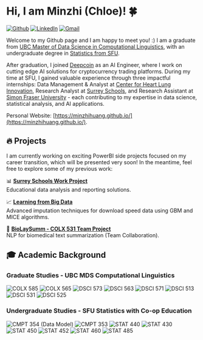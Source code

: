 # Hi, I am Minzhi (Chloe)! 🍀 
[![Github](https://img.shields.io/badge/GitHub-MinzhiHuang-100000?style=flat&logo=github&logoColor=white)](https://github.com/MinzhiHuang)
[![LinkedIn](https://img.shields.io/badge/LinkedIn-Minzhi%20Huang-0077B5?style=flat&logo=linkedin&logoColor=white)](https://www.linkedin.com/in/minzhih/)
[![Gmail](https://img.shields.io/badge/Gmail-huangminzxx@gmail.com-D14836?style=flat&logo=gmail&logoColor=white)](mailto:huangminzxx@gmail.com)

Welcome to my Github page and I am happy to meet you! :) I am a graduate from [UBC Master of Data Science in Computational Linguistics](https://masterdatascience.ubc.ca/programs/computational-linguistics), with an undergraduate degree in [Statistics from SFU](https://www.sfu.ca/students/calendar/2025/spring/courses/stat.html).

After graduation, I joined [Deepcoin](https://www.deepcoin.com/) as an AI Engineer, where I work on cutting edge AI solutions for cryptocurrency trading platforms. During my time at SFU, I gained valuable experience through three impactful internships: Data Management & Analyst at [Center for Heart Lung Innovation](https://www.hli.ubc.ca/), Research Analyst at [Surrey Schools](https://www.surreyschools.ca/), and Research Assistant at [Simon Fraser University](https://www.sfu.ca/stat-actsci/undergraduate/all-undergrad/research/USRA-projects/USRA-2022/project-Stenning.html) - each contributing to my expertise in data science, statistical analysis, and AI applications.

Personal Website: [https://minzhihuang.github.io/](https://minzhihuang.github.io/).

## 🔥 Projects
I am currently working on exciting PowerBI side projects focused on my career transition, which will be presented very soon! In the meantime, feel free to explore some of my previous work:

📊 **[Surrey Schools Work Project](https://github.com/MinzhiHuang/Minzhi-Surrey-School-Report)**  
Educational data analysis and reporting solutions.

📈 **[Learning from Big Data](https://github.com/MinzhiHuang/STAT440-Project2)**  
Advanced imputation techniques for download speed data using GBM and MICE algorithms.

🧬 **[BioLaySumm - COLX 531 Team Project](https://github.com/MinzhiHuang/BioLaySumm)**  
NLP for biomedical text summarization (Team Collaboration).


## 🎓 Academic Background
### Graduate Studies - UBC MDS Computational Linguistics
![COLX 585](https://img.shields.io/badge/COLX%20585-Trends%20in%20Natural%20Language%20Processing-4285F4?style=flat&logo=google-scholar&logoColor=white)
![COLX 565](https://img.shields.io/badge/COLX%20565-Sentiment%20Analysis-4285F4?style=flat&logo=google-scholar&logoColor=white)
![DSCI 573](https://img.shields.io/badge/DSCI%20573-Feature%20&%20Model%20Selection-FF6B6B?style=flat&logo=tensorflow&logoColor=white)
![DSCI 563](https://img.shields.io/badge/DSCI%20563-Unsupervised%20Learning-FF6B6B?style=flat&logo=tensorflow&logoColor=white)
![DSCI 571](https://img.shields.io/badge/DSCI%20571-Supervised%20Learning%20-FF6B6B?style=flat&logo=scikit-learn&logoColor=white)
![DSCI 513](https://img.shields.io/badge/DSCI%20513-Databases%20&%20Data%20Retrieval-32CD32?style=flat&logo=postgresql&logoColor=white)
![DSCI 531](https://img.shields.io/badge/DSCI%20531-Data%20Visualization%20I-FF8C00?style=flat&logo=plotly&logoColor=white)
![DSCI 525](https://img.shields.io/badge/DSCI%20525-Web%20and%20Cloud%20Computing-9932CC?style=flat&logo=amazonwebservices&logoColor=white)

### Undergraduate Studies - SFU Statistics with Co-op Education
![CMPT 354](https://img.shields.io/badge/CMPT%20354-Database%20Systems-32CD32?style=flat&logo=postgresql&logoColor=white) (Data Model)
![CMPT 353](https://img.shields.io/badge/CMPT%20353-Computational%20Data%20Science-FF8C00?style=flat&logo=python&logoColor=white)
![STAT 440](https://img.shields.io/badge/STAT%20440-Learning%20from%20Big%20Data-20B2AA?style=flat&logo=apache-spark&logoColor=white)
![STAT 430](https://img.shields.io/badge/STAT%20430-Statistical%20Design%20&%20Analysis%20of%20Experiments-20B2AA?style=flat&logo=r-project&logoColor=white)
![STAT 450](https://img.shields.io/badge/STAT%20450-Statistical%20Theory-20B2AA?style=flat&logo=r-project&logoColor=white)
![STAT 452](https://img.shields.io/badge/STAT%20452-Machine%20Learning-FF6B6B?style=flat&logo=scikit-learn&logoColor=white)
![STAT 460](https://img.shields.io/badge/STAT%20460-Bayesian%20Statistics-20B2AA?style=flat&logo=r-project&logoColor=white)
![STAT 485](https://img.shields.io/badge/STAT%20485-Applied%20Time%20Series%20Analysis-20B2AA?style=flat&logo=r-project&logoColor=white)

